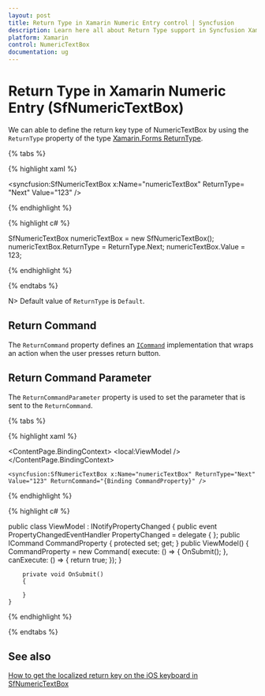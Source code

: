 ```yaml
---
layout: post
title: Return Type in Xamarin Numeric Entry control | Syncfusion
description: Learn here all about Return Type support in Syncfusion Xamarin Numeric Entry (SfNumericTextBox) control and more.
platform: Xamarin
control: NumericTextBox
documentation: ug
---
```

# Return Type in Xamarin Numeric Entry (SfNumericTextBox)

We can able to define the return key type of NumericTextBox by using the `ReturnType` property of the type [Xamarin.Forms ReturnType](https://docs.microsoft.com/en-us/dotnet/api/xamarin.forms.entry.returntype?view=xamarin-forms).

{% tabs %}

{% highlight xaml %}

<syncfusion:SfNumericTextBox x:Name="numericTextBox" ReturnType= "Next" Value="123" />
	
{% endhighlight %}

{% highlight c# %}

SfNumericTextBox numericTextBox = new SfNumericTextBox();
numericTextBox.ReturnType = ReturnType.Next;
numericTextBox.Value = 123;

{% endhighlight %}

{% endtabs %}

N> Default value of `ReturnType` is `Default`.

## Return Command

The `ReturnCommand` property defines an [`ICommand`](https://docs.microsoft.com/en-us/dotnet/api/system.windows.input.icommand?view=netframework-4.8) implementation that wraps an action when the user presses return button.

## Return Command Parameter

The `ReturnCommandParameter` property is used to set the parameter that is sent to the `ReturnCommand`.

{% tabs %}

{% highlight xaml %}

<ContentPage.BindingContext>
    <local:ViewModel />
 </ContentPage.BindingContext>

	<syncfusion:SfNumericTextBox x:Name="numericTextBox" ReturnType="Next" Value="123" ReturnCommand="{Binding CommandProperty}" />
	
{% endhighlight %}

{% highlight c# %}

  public class ViewModel : INotifyPropertyChanged
    {
        public event PropertyChangedEventHandler PropertyChanged = delegate { };
        public ICommand CommandProperty { protected set; get; }
        public ViewModel()
        {
            CommandProperty = new Command(
                execute: () =>
                {
                    OnSubmit();
                },
                canExecute: () =>
                {
                    return true;
                });
        }
        
        private void OnSubmit()
        {

        }
    }

{% endhighlight %}

{% endtabs %}

## See also

[How to get the localized return key on the iOS keyboard in SfNumericTextBox](https://www.syncfusion.com/kb/11630/how-to-get-the-localized-return-key-on-the-ios-keyboard-in-xamarin-forms-numeric-controls)
